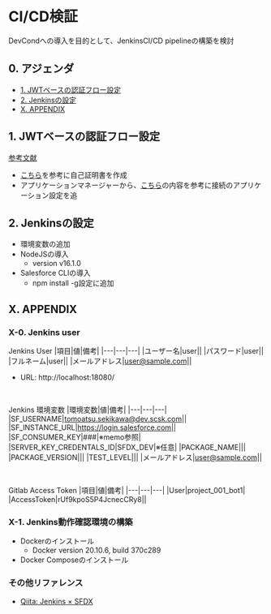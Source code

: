 # CI/CD検証

DevCondへの導入を目的として、JenkinsCI/CD pipelineの構築を検討

## 0. アジェンダ

* [1. JWTベースの認証フロー設定](#1-jwtベースの認証フロー設定)
* [2. Jenkinsの設定](#2-jenkinsの設定)
* [X. APPENDIX](#X-APPENDIX)

## 1. JWTベースの認証フロー設定

[参考文献](https://developer.salesforce.com/docs/atlas.ja-jp.230.0.sfdx_dev.meta/sfdx_dev/sfdx_dev_auth_connected_app.htm)

* [こちら](https://developer.salesforce.com/docs/atlas.ja-jp.230.0.sfdx_dev.meta/sfdx_dev/sfdx_dev_auth_key_and_cert.htm)を参考に自己証明書を作成
* アプリケーションマネージャーから、[こちら](https://developer.salesforce.com/docs/atlas.ja-jp.230.0.sfdx_dev.meta/sfdx_dev/sfdx_dev_auth_connected_app.htm)の内容を参考に接続のアプリケーション設定を追

## 2. Jenkinsの設定

* 環境変数の追加
* NodeJSの導入
  * version v16.1.0
* Salesforce CLIの導入
  * npm install -g設定に追加

## X. APPENDIX

### X-0. Jenkins user

Jenkins User
|項目|値|備考|
|---|---|---|
|ユーザー名|user||
|パスワード|user||
|フルネーム|user||
|メールアドレス|user@sample.com||

* URL: http://localhost:18080/

<br>

Jenkins 環境変数
|環境変数|値|備考|
|---|---|---|
|SF_USERNAME|tomoatsu.sekikawa@dev.scsk.com||
|SF_INSTANCE_URL|https://login.salesforce.com||
|SF_CONSUMER_KEY|###|※memo参照|
|SERVER_KEY_CREDENTALS_ID|SFDX_DEV|※任意|
|PACKAGE_NAME|||
|PACKAGE_VERSION|||
|TEST_LEVEL|||
|メールアドレス|user@sample.com||

<br>

Gitlab Access Token
|項目|値|備考|
|---|---|---|
|User|project_001_bot1|
|AccessToken|rUf9kpoS5P4JcnecCRy8||

### X-1. Jenkins動作確認環境の構築

* Dockerのインストール
  * Docker version 20.10.6, build 370c289
* Docker Composeのインストール

### その他リファレンス

* [Qiita: Jenkins × SFDX](https://qiita.com/takahito0508/items/05bf71a49ef93e0f1ad7)
